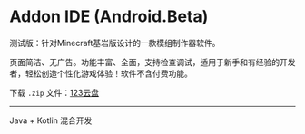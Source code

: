 # Addon IDE (Android.Beta)

测试版：针对Minecraft基岩版设计的一款模组制作器软件。

页面简洁、无广告。功能丰富、全面，支持检查调试，适用于新手和有经验的开发者，轻松创造个性化游戏体验！软件不含付费功能。

下载 `.zip` 文件：[123云盘](https://www.123pan.com/s/vhjA-lFPsH.html)

---

Java + Kotlin 混合开发
